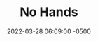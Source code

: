 ---
published: true
layout: post
title:  "No Hands"
excerpt: "I never have this problem, all the hands I draw are very natural and lifelike."
date:   2022-03-28 06:09:00 -0500
categories: drew
tags: [inktober, drawing, art, hands]
image:
  feature: nohands.jpg
---